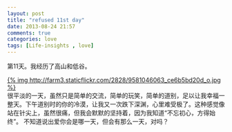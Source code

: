 ```yaml
---
layout: post
title: "refused 11st day"
date: 2013-08-24 21:57
comments: true
categories: love
tags: [Life-insights , love]
---
```

第11天。我经历了高山和低谷。
<!--more-->
[{% img  http://farm3.staticflickr.com/2828/9581046063_ce6b5bd20d_o.jpg %}](http://farm3.staticflickr.com/2828/9581046063_ce6b5bd20d_o.jpg)<br />
很平淡的一天，虽然只是简单的交流，简单的玩笑，简单的道别，足以让我幸福一整天。下午道别时的你的冷漠，让我又一次跌下深渊，心里难受极了。这种感觉像站在针尖上，虽然很痛，但我会默默的坚持着，因为我知道“不忘初心，方得始终”。 不知道说出爱你会是哪一天，但会有那么一天，对吗？
